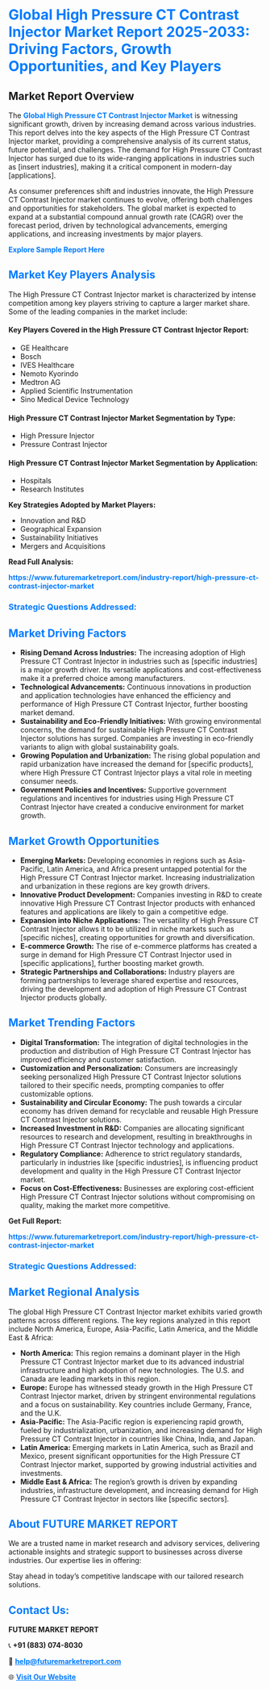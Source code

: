 <h1 style="color: #007BFF;">Global High Pressure CT Contrast Injector Market Report 2025-2033: Driving Factors, Growth Opportunities, and Key Players</h1>

<section id="overview">
<h2>Market Report Overview</h2>
<p>The <a href="https://www.futuremarketreport.com/industry-report/high-pressure-ct-contrast-injector-market" style="color: #007BFF; text-decoration: none;"><strong>Global High Pressure CT Contrast Injector Market</strong></a> is witnessing significant growth, driven by increasing demand across various industries. This report delves into the key aspects of the High Pressure CT Contrast Injector market, providing a comprehensive analysis of its current status, future potential, and challenges. The demand for High Pressure CT Contrast Injector has surged due to its wide-ranging applications in industries such as [insert industries], making it a critical component in modern-day [applications].</p>
<p>As consumer preferences shift and industries innovate, the High Pressure CT Contrast Injector market continues to evolve, offering both challenges and opportunities for stakeholders. The global market is expected to expand at a substantial compound annual growth rate (CAGR) over the forecast period, driven by technological advancements, emerging applications, and increasing investments by major players.</p>
</section>

<section id="overview">
<p><a href="https://www.futuremarketreport.com/request-sample/reportId=88721" style="color: #007BFF; text-decoration: none;"><strong>Explore Sample Report Here</strong></a></p>
</section>

<section id="key-players">
<h2 style="color: #007BFF;">Market Key Players Analysis</h2>
<p>The High Pressure CT Contrast Injector market is characterized by intense competition among key players striving to capture a larger market share. Some of the leading companies in the market include:</p>
<h4>Key Players Covered in the High Pressure CT Contrast Injector Report:</h4>
<ul><li>GE Healthcare</li><li>Bosch</li><li>IVES Healthcare</li><li>Nemoto Kyorindo</li><li>Medtron AG</li><li>Applied Scientific Instrumentation</li><li>Sino Medical Device Technology</li></ul>
<h4>High Pressure CT Contrast Injector Market Segmentation by Type:</h4>
<ul><li>High Pressure Injector</li><li>Pressure Contrast Injector</li></ul>

<h4>High Pressure CT Contrast Injector Market Segmentation by Application:</h4>
<ul><li>Hospitals</li><li>Research Institutes</li></ul>
<p><strong>Key Strategies Adopted by Market Players:</strong></p>
<ul>
<li>Innovation and R&D</li>
<li>Geographical Expansion</li>
<li>Sustainability Initiatives</li>
<li>Mergers and Acquisitions</li>
</ul>
</section>

<section>
<p><strong>Read Full Analysis: </strong></p><a href="https://www.futuremarketreport.com/industry-report/high-pressure-ct-contrast-injector-market" style="color: #007BFF; text-decoration: none;"><strong>https://www.futuremarketreport.com/industry-report/high-pressure-ct-contrast-injector-market</strong></a>
<h3 style="color: #007BFF;">Strategic Questions Addressed:</h3>
</section>

<section id="driving-factors">
<h2 style="color: #007BFF;">Market Driving Factors</h2>
<ul>
<li><strong>Rising Demand Across Industries:</strong> The increasing adoption of High Pressure CT Contrast Injector in industries such as [specific industries] is a major growth driver. Its versatile applications and cost-effectiveness make it a preferred choice among manufacturers.</li>
<li><strong>Technological Advancements:</strong> Continuous innovations in production and application technologies have enhanced the efficiency and performance of High Pressure CT Contrast Injector, further boosting market demand.</li>
<li><strong>Sustainability and Eco-Friendly Initiatives:</strong> With growing environmental concerns, the demand for sustainable High Pressure CT Contrast Injector solutions has surged. Companies are investing in eco-friendly variants to align with global sustainability goals.</li>
<li><strong>Growing Population and Urbanization:</strong> The rising global population and rapid urbanization have increased the demand for [specific products], where High Pressure CT Contrast Injector plays a vital role in meeting consumer needs.</li>
<li><strong>Government Policies and Incentives:</strong> Supportive government regulations and incentives for industries using High Pressure CT Contrast Injector have created a conducive environment for market growth.</li>
</ul>
</section>

<section id="growth-opportunities">
<h2 style="color: #007BFF;">Market Growth Opportunities</h2>
<ul>
<li><strong>Emerging Markets:</strong> Developing economies in regions such as Asia-Pacific, Latin America, and Africa present untapped potential for the High Pressure CT Contrast Injector market. Increasing industrialization and urbanization in these regions are key growth drivers.</li>
<li><strong>Innovative Product Development:</strong> Companies investing in R&D to create innovative High Pressure CT Contrast Injector products with enhanced features and applications are likely to gain a competitive edge.</li>
<li><strong>Expansion into Niche Applications:</strong> The versatility of High Pressure CT Contrast Injector allows it to be utilized in niche markets such as [specific niches], creating opportunities for growth and diversification.</li>
<li><strong>E-commerce Growth:</strong> The rise of e-commerce platforms has created a surge in demand for High Pressure CT Contrast Injector used in [specific applications], further boosting market growth.</li>
<li><strong>Strategic Partnerships and Collaborations:</strong> Industry players are forming partnerships to leverage shared expertise and resources, driving the development and adoption of High Pressure CT Contrast Injector products globally.</li>
</ul>
</section>

<section id="trending-factors">
<h2 style="color: #007BFF;">Market Trending Factors</h2>
<ul>
<li><strong>Digital Transformation:</strong> The integration of digital technologies in the production and distribution of High Pressure CT Contrast Injector has improved efficiency and customer satisfaction.</li>
<li><strong>Customization and Personalization:</strong> Consumers are increasingly seeking personalized High Pressure CT Contrast Injector solutions tailored to their specific needs, prompting companies to offer customizable options.</li>
<li><strong>Sustainability and Circular Economy:</strong> The push towards a circular economy has driven demand for recyclable and reusable High Pressure CT Contrast Injector solutions.</li>
<li><strong>Increased Investment in R&D:</strong> Companies are allocating significant resources to research and development, resulting in breakthroughs in High Pressure CT Contrast Injector technology and applications.</li>
<li><strong>Regulatory Compliance:</strong> Adherence to strict regulatory standards, particularly in industries like [specific industries], is influencing product development and quality in the High Pressure CT Contrast Injector market.</li>
<li><strong>Focus on Cost-Effectiveness:</strong> Businesses are exploring cost-efficient High Pressure CT Contrast Injector solutions without compromising on quality, making the market more competitive.</li>
</ul>
</section>

<section>
<p><strong>Get Full Report: </strong></p><a href="https://www.futuremarketreport.com/industry-report/high-pressure-ct-contrast-injector-market" style="color: #007BFF; text-decoration: none;"><strong>https://www.futuremarketreport.com/industry-report/high-pressure-ct-contrast-injector-market</strong></a>
<h3 style="color: #007BFF;">Strategic Questions Addressed:</h3>
</section>


<section id="regional-analysis">
<h2 style="color: #007BFF;">Market Regional Analysis</h2>
<p>The global High Pressure CT Contrast Injector market exhibits varied growth patterns across different regions. The key regions analyzed in this report include North America, Europe, Asia-Pacific, Latin America, and the Middle East & Africa:</p>
<ul>
<li><strong>North America:</strong> This region remains a dominant player in the High Pressure CT Contrast Injector market due to its advanced industrial infrastructure and high adoption of new technologies. The U.S. and Canada are leading markets in this region.</li>
<li><strong>Europe:</strong> Europe has witnessed steady growth in the High Pressure CT Contrast Injector market, driven by stringent environmental regulations and a focus on sustainability. Key countries include Germany, France, and the U.K.</li>
<li><strong>Asia-Pacific:</strong> The Asia-Pacific region is experiencing rapid growth, fueled by industrialization, urbanization, and increasing demand for High Pressure CT Contrast Injector in countries like China, India, and Japan.</li>
<li><strong>Latin America:</strong> Emerging markets in Latin America, such as Brazil and Mexico, present significant opportunities for the High Pressure CT Contrast Injector market, supported by growing industrial activities and investments.</li>
<li><strong>Middle East & Africa:</strong> The region’s growth is driven by expanding industries, infrastructure development, and increasing demand for High Pressure CT Contrast Injector in sectors like [specific sectors].</li>
</ul>
</section>

<footer>
<h2 style="color: #007BFF;">About FUTURE MARKET REPORT</h2>
<p>We are a trusted name in market research and advisory services, delivering actionable insights and strategic support to businesses across diverse industries. Our expertise lies in offering:</p>

<p>Stay ahead in today’s competitive landscape with our tailored research solutions.</p>

<h2 style="color: #007BFF;">Contact Us:</h2>
<p><strong>FUTURE MARKET REPORT</strong></p>
<p>📞 <strong>+91 (883) 074-8030</strong></p>
<p>📧 <strong><a href="mailto:help@futuremarketreport.com" style="color: #007BFF;">help@futuremarketreport.com</a></strong></p>
<p>🌐 <strong><a href="https://www.futuremarketreport.com/" style="color: #007BFF;">Visit Our Website</a></strong></p>
</footer>